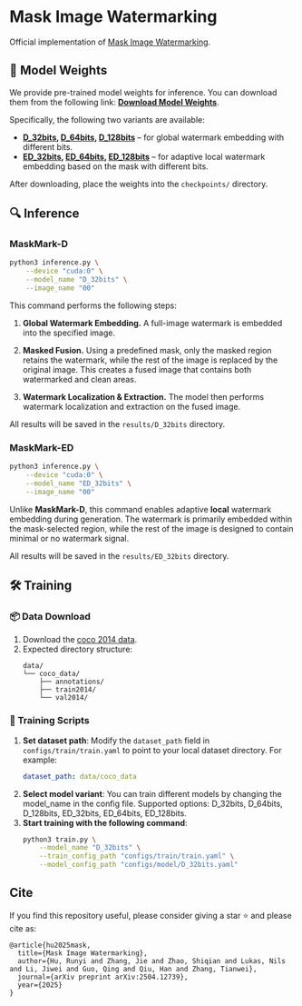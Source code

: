 # Mask Image Watermarking

Official implementation of [Mask Image Watermarking](http://arxiv.org/abs/2504.12739).

## 🔗 Model Weights

We provide pre-trained model weights for inference. You can download them from the following link: **[Download Model Weights](https://huggingface.co/Runyi-Hu/MaskMark)**.

Specifically, the following two variants are available:

- **[D_32bits](https://huggingface.co/Runyi-Hu/MaskMark/resolve/main/D_32bits.pth?download=true), [D_64bits](https://huggingface.co/Runyi-Hu/MaskMark/resolve/main/D_64bits.pth?download=true), [D_128bits](https://huggingface.co/Runyi-Hu/MaskMark/resolve/main/D_128bits.pth?download=true)** – for global watermark embedding with different bits.
- **[ED_32bits](https://huggingface.co/Runyi-Hu/MaskMark/resolve/main/ED_32bits.pth?download=true), [ED_64bits](https://huggingface.co/Runyi-Hu/MaskMark/resolve/main/ED_64bits.pth?download=true), [ED_128bits](https://huggingface.co/Runyi-Hu/MaskMark/resolve/main/ED_128bits.pth?download=true)** – for adaptive local watermark embedding based on the mask with different bits.

After downloading, place the weights into the `checkpoints/` directory.

## 🔍 Inference

### MaskMark-D

```bash
python3 inference.py \
    --device "cuda:0" \
    --model_name "D_32bits" \
    --image_name "00"
```

This command performs the following steps:

1. **Global Watermark Embedding.** A full-image watermark is embedded into the specified image.

2. **Masked Fusion.** Using a predefined mask, only the masked region retains the watermark, while the rest of the image is replaced by the original image. This creates a fused image that contains both watermarked and clean areas.

3. **Watermark Localization & Extraction.** The model then performs watermark localization and extraction on the fused image.

All results will be saved in the `results/D_32bits` directory.

### MaskMark-ED

```bash
python3 inference.py \
    --device "cuda:0" \
    --model_name "ED_32bits" \
    --image_name "00"
```
Unlike **MaskMark-D**, this command enables adaptive **local** watermark embedding during generation. The watermark is primarily embedded within the mask-selected region, while the rest of the image is designed to contain minimal or no watermark signal.

All results will be saved in the `results/ED_32bits` directory.

## 🛠️ Training

### 📦 Data Download

1. Download the [coco 2014 data](https://cocodataset.org/#download).
2. Expected directory structure:
    ```
    data/
    └── coco_data/
        ├── annotations/
        ├── train2014/
        └── val2014/
    ```

### 🚀 Training Scripts

1. **Set dataset path**: Modify the `dataset_path` field in `configs/train/train.yaml` to point to your local dataset directory. For example:
   ```yaml
   dataset_path: data/coco_data
   ```
2. **Select model variant**: You can train different models by changing the model_name in the config file. Supported options: D_32bits, D_64bits, D_128bits, ED_32bits, ED_64bits, ED_128bits.
3. **Start training with the following command**:
    ```bash
    python3 train.py \
        --model_name "D_32bits" \
        --train_config_path "configs/train/train.yaml" \
        --model_config_path "configs/model/D_32bits.yaml"
    ```

## Cite
If you find this repository useful, please consider giving a star ⭐ and please cite as:
```
@article{hu2025mask,
  title={Mask Image Watermarking},
  author={Hu, Runyi and Zhang, Jie and Zhao, Shiqian and Lukas, Nils and Li, Jiwei and Guo, Qing and Qiu, Han and Zhang, Tianwei},
  journal={arXiv preprint arXiv:2504.12739},
  year={2025}
}
```
